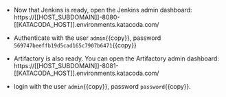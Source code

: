 * Now that Jenkins is ready, open the Jenkins admin dashboard: https://[[HOST_SUBDOMAIN]]-8080-[[KATACODA_HOST]].environments.katacoda.com/
* Authenticate with the user `admin`{{copy}}, password `569747beeffb19d5cad165c7907b6471`{{copy}}

* Artifactory is also ready. You can open the Artifactory admin dashboard: https://[[HOST_SUBDOMAIN]]-8081-[[KATACODA_HOST]].environments.katacoda.com/ 
* login with the user `admin`{{copy}}, password `password`{{copy}}.

